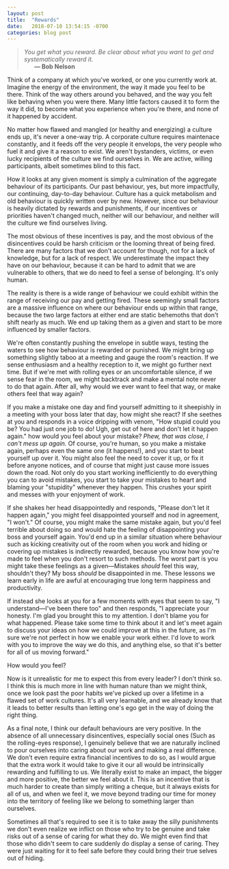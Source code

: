 ```yaml
---
layout: post
title:  "Rewards"
date:   2018-07-10 13:54:15 -0700
categories: blog post
---
```


>*You get what you reward. Be clear about what you want to get and systematically reward it.* 
 <br>&nbsp;&nbsp;&nbsp;&nbsp;&nbsp;&nbsp;__&mdash; Bob Nelson__

Think of a company at which you've worked, or one you currently work at. Imagine the energy of the environment, the way it made you feel to be there. Think of the way others around you behaved, and the way you felt like behaving when you were there. Many little factors caused it to form the way it did, to become what you experience when you're there, and none of it happened by accident. 

No matter how flawed and mangled (or healthy and energizing) a culture ends up, it's never a one-way trip. A corporate culture requires maintenace constantly, and it feeds off the very people it envelops, the very people who fuel it and give it a reason to exist. We aren't bystanders, victims, or even lucky recipients of the culture we find ourselves in. We are active, willing participants, albeit sometimes blind to this fact. 

How it looks at any given moment is simply a culmination of the aggregate behaviour of its participants. Our past behaviour, yes, but more impactfully,  our continuing, day-to-day behaviour. Culture has a quick metabolism and old behaviour is quickly written over by new. However, since our behaviour is heavily dictated by rewards and punishments, if our incentives or priorities haven't changed much, neither will our behaviour, and neither will the culture we find ourselves living. 

The most obvious of these incentives is pay, and the most obvious of the disincentives could be harsh criticism or the looming threat of being fired. There are many factors that we don't account for though, not for a lack of knowledge, but for a lack of respect. We underestimate the impact they have on our behaviour, because it can be hard to admit that we are vulnerable to others, that we do need to feel a sense of belonging. It's only human. 

The reality is there is a wide range of behaviour we could exhibit within the range of receiving our pay and getting fired. These seemingly small factors are a massive influence on where our behaviour ends up within that range, because the two large factors at either end are static behemoths that don't shift nearly as much. We end up taking them as a given and start to be more influenced by smaller factors.

We're often constantly pushing the envelope in subtle ways, testing the waters to see how behaviour is rewarded or punished. We might bring up something slightly taboo at a meeting and gauge the room's reaction. If we sense enthusiasm and a healthy reception to it, we might go further next time. But if we're met with rolling eyes or an uncomfortable silence, if we sense fear in the room, we might backtrack and make a mental note never to do that again. After all, why would we ever want to feel that way, or make others feel that way again? 

If you make a mistake one day and find yourself admitting to it sheepishly in a meeting with your boss later that day, how might she react? If she seethes at you and responds in a voice dripping with venom, "How stupid could you be? You had just one job to do! Ugh, get out of here and don't let it happen again." how would you feel about your mistake? *Phew, that was close, I can't mess up again.* Of course, you're human, so you make a mistake again, perhaps even the same one (it happens!), and you start to beat yourself up over it. You might also feel the need to cover it up, or fix it before anyone notices, and of course that might just cause more issues down the road. Not only do you start working inefficiently to do everything you can to avoid mistakes, you start to take your mistakes to heart and blaming your "stupidity" whenever they happen. This crushes your spirit and messes with your enjoyment of work. 

If she shakes her head disappointedly and responds, "Please don't let it happen again," you might feel disappointed yourself and nod in agreement, "I won't." Of course, you might make the same mistake again, but you'd feel terrible about doing so and would hate the feeling of disappointing your boss and yourself again. You'd end up in a similar situation where behaviour such as kicking creativity out of the room when you work and hiding or covering up mistakes is indirectly rewarded, because you know how you're made to feel when you don't resort to such methods. The worst part is you might take these feelings as a given—Mistakes *should* feel this way, shouldn't they? My boss *should* be disappointed in me. These lessons we learn early in life are awful at encouraging true long term happiness and productivity. 

If instead she looks at you for a few moments with eyes that seem to say, "I understand—I've been there too" and then responds, "I appreciate your honesty. I'm glad you brought this to my attention. I don't blame you for what happened. Please take some time to think about it and let's meet again to discuss your ideas on how we could improve at this in the future, as I'm sure we're not perfect in how we enable your work either. I'd love to work with you to improve the way we do this, and anything else, so that it's better for all of us moving forward."

How would you feel?

Now is it unrealistic for me to expect this from every leader? I don't think so. I think this is much more in line with human nature than we might think, once we look past the poor habits we've picked up over a lifetime in a flawed set of work cultures. It's all very learnable, and we already know that it leads to better results than letting one's ego get in the way of doing the right thing.

As a final note, I think our default behaviours are very positive. In the absence of all unnecessary disincentives, especially social ones (Such as the rolling-eyes response), I genuinely believe that we are naturally inclined to pour ourselves into caring about our work and making a real difference. We don't even require extra financial incentives to do so, as I would argue that the extra work it would take to give it our all would be intrinsically rewarding and fulfilling to us. We literally exist to make an impact, the bigger and more positive, the better we feel about it. This is an incentive that is much harder to create than simply writing a cheque, but it always exists for all of us, and when we feel it, we move beyond trading our time for money into the territory of feeling like we belong to something larger than ourselves.

Sometimes all that's required to see it is to take away the silly punishments we don't even realize we inflict on those who try to be genuine and take risks out of a sense of caring for what they do. We might even find that those who didn't seem to care suddenly do display a sense of caring. They were just waiting for it to feel safe before they could bring their true selves out of hiding.





